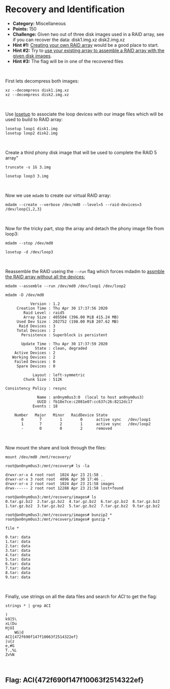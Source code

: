 # Recovery and Identification

* **Category:** Miscellaneous
* **Points:** 150
* **Challenge:** Given two out of three disk images used in a RAID array, see if you can recover the data: disk1.img.xz disk2.img.xz
* **Hint #1:** [Creating your own RAID array](https://unix.stackexchange.com/questions/302766/persistent-use-of-loop-block-device-in-mdadm) would be a good place to start.
* **Hint #2:** Try to [use your existing array to assemble a RAID array with the given disk images](https://superuser.com/questions/962395/assemble-3-drive-software-raid5-with-one-disk-missing).
* **Hint #3:** The flag will be in one of the recovered files

<br /> 

First lets decompress both images:
```
xz --decompress disk1.img.xz
xz --decompress disk2.img.xz
```

<br />

Use [losetup](https://unix.stackexchange.com/questions/302766/persistent-use-of-loop-block-device-in-mdadm) to associate the loop devices with our image files which will be used to build to RAID array:
```
losetup loop1 disk1.img
losetup loop2 disk2.img 
```

<br /> 

Create a third phony disk image that will be used to complete the RAID 5 array"
```
truncate -s 1G 3.img

losetup loop3 3.img
```

<br /> 

Now we use `mdadm` to create our virtual RAID array:
```
mdadm --create --verbose /dev/md0 --level=5 --raid-devices=3 /dev/loop{1,2,3}
```

<br />

Now for the tricky part, stop the array and detach the phony image file from loop3:
```
mdadm --stop /dev/md0

losetup -d /dev/loop3
```

<br />

Reassemble the RAID useing the `--run` flag which forces mdadm to [assmble the RAID array without all the devices:](https://superuser.com/questions/962395/assemble-3-drive-software-raid5-with-one-disk-missing)
```
mdadm --assemble --run /dev/md0 /dev/loop1 /dev/loop2

mdadm -D /dev/md0

           Version : 1.2
     Creation Time : Thu Apr 30 17:37:56 2020
        Raid Level : raid5
        Array Size : 405504 (396.00 MiB 415.24 MB)
     Used Dev Size : 202752 (198.00 MiB 207.62 MB)
      Raid Devices : 3
     Total Devices : 2
       Persistence : Superblock is persistent

       Update Time : Thu Apr 30 17:37:59 2020
             State : clean, degraded 
    Active Devices : 2
   Working Devices : 2
    Failed Devices : 0
     Spare Devices : 0

            Layout : left-symmetric
        Chunk Size : 512K

Consistency Policy : resync

              Name : an0nym0us3:0  (local to host an0nym0us3)
              UUID : fb18e7ce:c2081e07:cc637c26:8212dc17
            Events : 18

    Number   Major   Minor   RaidDevice State
       0       7        1        0      active sync   /dev/loop1
       1       7        2        1      active sync   /dev/loop2
       -       0        0        2      removed
```

<br />

Now mount the share and look through the files:
```
mount /dev/md0 /mnt/recovery/

root@an0nym0us3:/mnt/recovery# ls -la

drwxr-xr-x 4 root root  1024 Apr 23 21:58 .
drwxr-xr-x 3 root root  4096 Apr 30 17:46 ..
drwxr-xr-x 2 root root  1024 Apr 23 21:58 images
drwx------ 2 root root 12288 Apr 23 21:58 lost+found

root@an0nym0us3:/mnt/recovery/images# ls 
0.tar.gz.bz2  2.tar.gz.bz2  4.tar.gz.bz2  6.tar.gz.bz2  8.tar.gz.bz2
1.tar.gz.bz2  3.tar.gz.bz2  5.tar.gz.bz2  7.tar.gz.bz2  9.tar.gz.bz2

root@an0nym0us3:/mnt/recovery/images# bunzip2 *
root@an0nym0us3:/mnt/recovery/images# gunzip *

file *

0.tar: data
1.tar: data
2.tar: data
3.tar: data
4.tar: data
5.tar: data
6.tar: data
7.tar: data
8.tar: data
9.tar: data
```

<br /> 

Finally, use strings on all the data files and search for *ACI* to get the flag:
```
strings * | grep ACI

)
k9]5\
xL(Du
HjUI
	WG|d
ACI{472f690f147f10063f2514322ef}
|u{z
e,#G
T.,%L
Zv%N
```

<br /> 

## Flag: ACI{472f690f147f10063f2514322ef}
